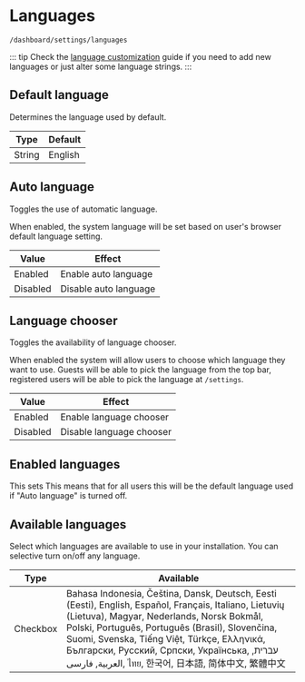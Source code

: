 # Languages

`/dashboard/settings/languages`

::: tip
Check the [language customization](../features/customization/language.md) guide if you need to add new languages or just alter some language strings.
:::

## Default language

Determines the language used by default.

| Type   | Default |
| ------ | ------- |
| String | English |

## Auto language

Toggles the use of automatic language.

When enabled, the system language will be set based on user's browser default language setting.

| Value    | Effect                |
| -------- | --------------------- |
| Enabled  | Enable auto language  |
| Disabled | Disable auto language |

## Language chooser

Toggles the availability of language chooser.

When enabled the system will allow users to choose which language they want to use. Guests will be able to pick the language from the top bar, registered users will be able to pick the language at `/settings`.

| Value    | Effect                   |
| -------- | ------------------------ |
| Enabled  | Enable language chooser  |
| Disabled | Disable language chooser |

## Enabled languages

This sets  This means that for all users this will be the default language used if "Auto language" is turned off.

## Available languages

Select which languages are available to use in your installation. You can selective turn on/off any language.

| Type     | Available                                                                                                                                                                                                                                                                                                                                                       |
| -------- | --------------------------------------------------------------------------------------------------------------------------------------------------------------------------------------------------------------------------------------------------------------------------------------------------------------------------------------------------------------- |
| Checkbox | Bahasa Indonesia, Čeština, Dansk, Deutsch, Eesti (Eesti), English, Español, Français, Italiano, Lietuvių (Lietuva), Magyar, Nederlands, ‪Norsk Bokmål‬, Polski, Português, Português (Brasil), Slovenčina, Suomi, Svenska, Tiếng Việt, Türkçe, Ελληνικά, Български, Русский, Српски, Українська, עברית, العربية, فارسی, ไทย, 한국어, 日本語, 简体中文, 繁體中文 |
